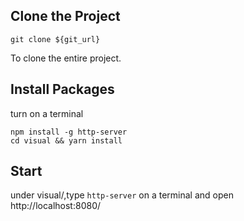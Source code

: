 ## Clone the Project

```git clone ${git_url}```

To clone the entire project.

## Install Packages
turn on a terminal

```npm install -g http-server```  
```cd visual && yarn install``` 

## Start
under visual/,type
```http-server``` on a terminal and open http://localhost:8080/


